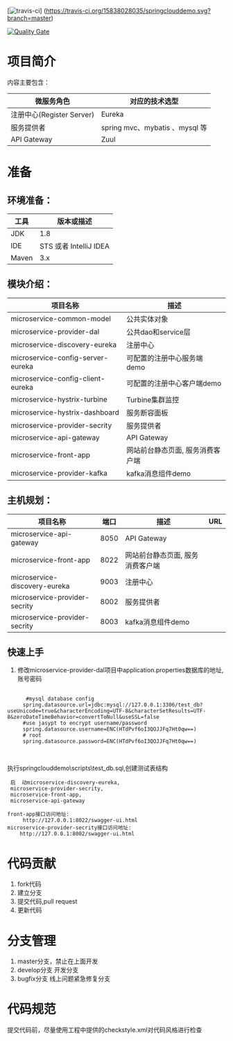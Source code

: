 
[![travis-ci](https://travis-ci.org/15838028035/springclouddemo.svg?branch=master)]
(https://travis-ci.org/15838028035/springclouddemo.svg?branch=master)


[![Quality Gate](http://192.168.96.88:9000/dashboard?id=com.zhongkexinli.cloud%3Aspring-cloud-microservice-demo&metric=alert_status)](http://192.168.96.88:9000/dashboard?id=com.zhongkexinli.cloud%3Aspring-cloud-microservice-demo)

# 项目简介
内容主要包含：

| 微服务角色                 | 对应的技术选型                              |
| --------------------- | ------------------------------------ |
| 注册中心(Register Server) | Eureka                               |
| 服务提供者                 | spring mvc、mybatis 、mysql 等       |
| API Gateway           | Zuul                                 |


# 准备

## 环境准备：

| 工具    | 版本或描述                |
| ----- | -------------------- |
| JDK   | 1.8                  |
| IDE   | STS 或者 IntelliJ IDEA |
| Maven | 3.x                  |

## 模块介绍：
| 项目名称                                     | 描述                                                                                                                     |
| -------------------| ---------------------------------------- |
| microservice-common-model            | 公共实体对象 |
| microservice-provider-dal            | 公共dao和service层 |
| microservice-discovery-eureka        | 注册中心              |
| microservice-config-server-eureka    | 可配置的注册中心服务端  demo            |
| microservice-config-client-eureka    | 可配置的注册中心客户端demo              |
| microservice-hystrix-turbine         |Turbine集群监控            |
| microservice-hystrix-dashboard       | 服务断容面板              |
| microservice-provider-secrity       | 服务提供者          |
| microservice-api-gateway                 | API Gateway  
| microservice-front-app                   | 网站前台静态页面, 服务消费客户端     |
| microservice-provider-kafka              | kafka消息组件demo     |


## 主机规划：

| 项目名称                                     | 端口   | 描述                     | URL             |
| ---------------------------------------- | ---- | ---------------------- | --------------- |
| microservice-api-gateway                 | 8050 | API Gateway            |                 |
| microservice-front-app                   | 8022 | 网站前台静态页面, 服务消费客户端   |                 |
| microservice-discovery-eureka            | 9003 | 注册中心                                                    |                 |
| microservice-provider-secrity            | 8002 | 服务提供者                                                |                  |
| microservice-provider-secrity            | 8003 | kafka消息组件demo        |                  |

## 快速上手

 1. 修改microservice-provider-dal项目中application.properties数据库的地址,账号密码
 <pre>
     <code>
      #mysql database config
     spring.datasource.url=jdbc:mysql://127.0.0.1:3306/test_db?useUnicode=true&characterEncoding=UTF-8&characterSetResults=UTF-8&zeroDateTimeBehavior=convertToNull&useSSL=false
     #use jasypt to encrypt username/password
     spring.datasource.username=ENC(HTdPvf6oI3QOJJFq7Ht0qw==)
     # root
     spring.datasource.password=ENC(HTdPvf6oI3QOJJFq7Ht0qw==)
     </code>
 </pre>

执行springclouddemo\scripts\test_db.sql,创建测试表结构


     启  动microservice-discovery-eureka,
     microservice-provider-secrity,
     microservice-front-app,
     microservice-api-gateway
     
    front-app接口访问地址:
         http://127.0.0.1:8022/swagger-ui.html
    microservice-provider-secrity接口访问地址:
        http://127.0.0.1:8002/swagger-ui.html     
  

# 代码贡献
 1. fork代码
 2. 建立分支
 3. 提交代码,pull request
 4. 更新代码

# 分支管理
 1. master分支，禁止在上面开发
 2. develop分支 开发分支
 3. bugfix分支  线上问题紧急修复分支

# 代码规范
 提交代码前，尽量使用工程中提供的checkstyle.xml对代码风格进行检查
 


     
